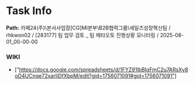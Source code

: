 # Task Info

**Path:** 카페24(주)\본사사업장\[CG]MI본부\B2B협력그룹\세일즈성장혁신팀 / rhkwon02 / [283177] 팀 업무 검토 _ 팀 메타오토 진행상황 모니터링 / 2025-08-01_00-00-00

### WIKI
- ["https://docs.google.com/spreadsheets/d/1FYZ91lbBIqFmC2u7ARsXy8oD4UCnqe72xarIiDfXbpM/edit?gid=1756071091#gid=1756071091"]

